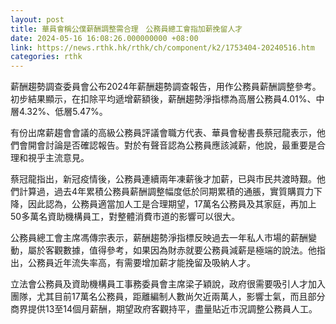 ```yaml
---
layout: post
title: 華員會稱公僕薪酬調整需合理　公務員總工會指加薪挽留人才
date: 2024-05-16 16:08:26.000000000 +08:00
link: https://news.rthk.hk/rthk/ch/component/k2/1753404-20240516.htm
categories: rthk
---
```


薪酬趨勢調查委員會公布2024年薪酬趨勢調查報告，用作公務員薪酬調整參考。初步結果顯示，在扣除平均遞增薪額後，薪酬趨勢淨指標為高層公務員4.01%、中層4.32%、低層5.47%。

有份出席薪趨會會議的高級公務員評議會職方代表、華員會秘書長蔡冠龍表示，他們會開會討論是否確認報告。對於有聲音認為公務員應該減薪，他說，最重要是合理和視乎主流意見。

蔡冠龍指出，新冠疫情後，公務員連續兩年凍薪後才加薪，已與市民共渡時艱。他們計算過，過去4年累積公務員薪酬調整幅度低於同期累積的通脹，實質購買力下降，因此認為，公務員適當加人工是合理期望，17萬名公務員及其家庭，再加上50多萬名資助機構員工，對整體消費市道的影響可以很大。

公務員總工會主席馮傳宗表示，薪酬趨勢淨指標反映過去一年私人市場的薪酬變動，屬於客觀數據，值得參考，如果因為財赤就要公務員減薪是極端的說法。他指出，公務員近年流失率高，有需要增加薪才能挽留及吸納人才。

立法會公務員及資助機構員工事務委員會主席梁子穎說，政府很需要吸引人才加入團隊，尤其目前17萬名公務員，距離編制人數尚欠近兩萬人，影響士氣，而且部分商界提供13至14個月薪酬，期望政府客觀持平，盡量貼近市況調整公務員人工。
